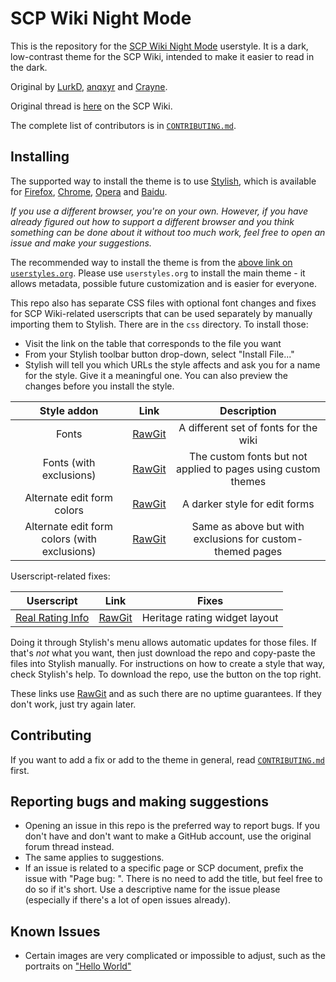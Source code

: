 SCP Wiki Night Mode
===================

This is the repository for the [SCP Wiki Night Mode](https://userstyles.org/styles/118617) userstyle. It is a dark, low-contrast theme for the SCP Wiki, intended to make it easier to read in the dark.

Original by [LurkD](http://www.wikidot.com/user:info/lurkd), [anqxyr](http://www.wikidot.com/user:info/anqxyr) and [Crayne](http://www.wikidot.com/user:info/crayne).

Original thread is [here](http://www.scp-wiki.net/forum/t-1353913/help-wanted) on the SCP Wiki.

The complete list of contributors is in [`CONTRIBUTING.md`](CONTRIBUTING.md).

Installing
----------

The supported way to install the theme is to use [Stylish](https://userstyles.org/), which is available for [Firefox](https://addons.mozilla.org/en-US/firefox/addon/stylish/), [Chrome](https://chrome.google.com/webstore/detail/stylish-custom-themes-for/fjnbnpbmkenffdnngjfgmeleoegfcffe), [Opera](https://addons.opera.com/en-gb/extensions/details/stylish/) and [Baidu](https://chajian.baidu.com/2015/#search/stylish/fjnbnpbmkenffdnngjfgmeleoegfcffe).

_If you use a different browser, you're on your own. However, if you have already figured out how to support a different browser and you think something can be done about it without too much work, feel free to open an issue and make your suggestions._

The recommended way to install the theme is from the [above link on `userstyles.org`](https://userstyles.org/styles/118617). Please use `userstyles.org` to install the main theme - it allows metadata, possible future customization and is easier for everyone.

This repo also has separate CSS files with optional font changes and fixes for SCP Wiki-related userscripts that can be used separately by manually importing them to Stylish. There are in the `css` directory. To install those:
  - Visit the link on the table that corresponds to the file you want
  - From your Stylish toolbar button drop-down, select "Install File..."
  - Stylish will tell you which URLs the style affects and ask you for a name for the style. Give it a meaningful one. You can also preview the changes before you install the style.

**Style addon**|**Link**|**Description**
:-----:|:-----:|:-----:
Fonts|[RawGit](https://rawgit.com/anqxyr/scp-night/master/css/fonts.css)|A different set of fonts for the wiki
Fonts (with exclusions)|[RawGit](https://rawgit.com/anqxyr/scp-night/master/css/fonts-with-exclusions.css)|The custom fonts but not applied to pages using custom themes
Alternate edit form colors|[RawGit](https://rawgit.com/anqxyr/scp-night/master/css/editforms.css)|A darker style for edit forms
Alternate edit form colors (with exclusions)|[RawGit](https://rawgit.com/anqxyr/scp-night/master/css/editforms-with-exclusions.css)|Same as above but with exclusions for custom-themed pages

Userscript-related fixes:

**Userscript**|**Link**|**Fixes**
:-----:|:-----:|:-----:
[Real Rating Info](http://www.scp-wiki.net/usertools#toc13)|[RawGit](https://rawgit.com/anqxyr/scp-night/master/css/userscript-real-rating-info-fixes.css)|Heritage rating widget layout

Doing it through Stylish's menu allows automatic updates for those files. If that's _not_ what you want, then just download the repo and copy-paste the files into Stylish manually. For instructions on how to create a style that way, check Stylish's help. To download the repo, use the button on the top right.

These links use [RawGit](https://rawgit.com/) and as such there are no uptime guarantees. If they don't work, just try again later.

Contributing
------------

If you want to add a fix or add to the theme in general, read [`CONTRIBUTING.md`](CONTRIBUTING.md) first.

Reporting bugs and making suggestions
-------------------------------------

  - Opening an issue in this repo is the preferred way to report bugs. If you don't have and don't want to make a GitHub account, use the original forum thread instead.
  - The same applies to suggestions.
  - If an issue is related to a specific page or SCP document, prefix the issue with "Page bug: ". There is no need to add the title, but feel free to do so if it's short. Use a descriptive name for the issue please (especially if there's a lot of open issues already).

Known Issues
------------

  - Certain images are very complicated or impossible to adjust, such as the portraits on ["Hello World"](http://www.scp-wiki.net/hello-world)

